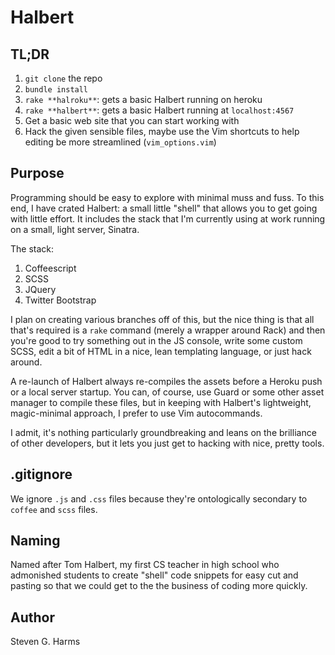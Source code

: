 # Halbert

## TL;DR

  1.  `git clone` the repo
  1.  `bundle install`
  1.  `rake **halroku**`:  gets a basic Halbert running on heroku
  1.  `rake **halbert**`:  gets a basic Halbert running at `localhost:4567`
  1.  Get a basic web site that you can start working with
  1.  Hack the given sensible files, maybe use the Vim shortcuts to help
      editing be more streamlined (`vim_options.vim`)

## Purpose

Programming should be easy to explore with minimal muss and fuss.  To this end,
I have crated Halbert: a small little "shell" that allows you to get going with
little effort.  It includes the stack that I'm currently using at work running
on a small, light server, Sinatra.

The stack:

  1.  Coffeescript
  1.  SCSS
  1.  JQuery
  1.  Twitter Bootstrap

I plan on creating various branches off of this, but the nice thing is
that all that's required is a `rake` command (merely a wrapper around
Rack) and then you're good to try something out in the JS console, write
some custom SCSS, edit a bit of HTML in a nice, lean templating
language, or just hack around.

A re-launch of Halbert always re-compiles the assets before a Heroku
push or a local server startup.  You can, of course, use Guard or some
other asset manager to compile these files, but in keeping with
Halbert's lightweight, magic-minimal approach, I prefer to use Vim
autocommands.

I admit, it's nothing particularly groundbreaking and leans on the
brilliance of other developers, but it lets you just get to hacking with
nice, pretty tools.

## .gitignore

We ignore `.js` and `.css` files because they're ontologically secondary
to `coffee` and `scss` files.

## Naming

Named after Tom Halbert, my first CS teacher in high school who
admonished students to create "shell" code snippets for easy cut and
pasting so that we could get to the the business of coding more quickly.

## Author

Steven G. Harms
